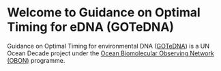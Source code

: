 # Welcome to Guidance on Optimal Timing for eDNA (GOTeDNA)

Guidance on Optimal Timing for environmental DNA ([GOTeDNA](https://oceandecade.org/actions/guidance-optimal-timing-for-edna/)) is a UN Ocean Decade project under the [Ocean Biomolecular Observing Network (OBON)](https://www.obon-ocean.org/) programme.

